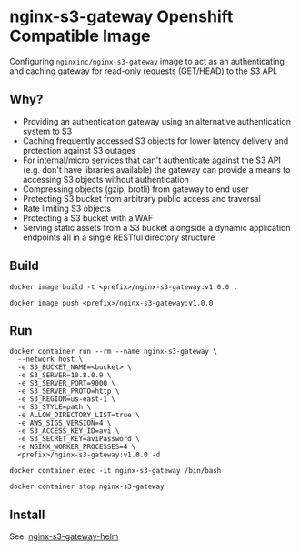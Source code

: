 # nginx-s3-gateway Openshift Compatible Image

Configuring `nginxinc/nginx-s3-gateway` image to act as an authenticating and caching gateway for read-only requests (GET/HEAD) to the S3 API.

## Why?

* Providing an authentication gateway using an alternative authentication system to S3
* Caching frequently accessed S3 objects for lower latency delivery and protection against S3 outages
* For internal/micro services that can't authenticate against the S3 API (e.g. don't have libraries available) the gateway can provide a means to accessing S3 objects without authentication
* Compressing objects (gzip, brotli) from gateway to end user
* Protecting S3 bucket from arbitrary public access and traversal
* Rate limiting S3 objects
* Protecting a S3 bucket with a WAF
* Serving static assets from a S3 bucket alongside a dynamic application endpoints all in a single RESTful directory structure

## Build

```
docker image build -t <prefix>/nginx-s3-gateway:v1.0.0 .
```

```
docker image push <prefix>/nginx-s3-gateway:v1.0.0
```

## Run

```
docker container run --rm --name nginx-s3-gateway \
  --network host \
  -e S3_BUCKET_NAME=<bucket> \
  -e S3_SERVER=10.8.0.9 \
  -e S3_SERVER_PORT=9000 \
  -e S3_SERVER_PROTO=http \
  -e S3_REGION=us-east-1 \
  -e S3_STYLE=path \
  -e ALLOW_DIRECTORY_LIST=true \
  -e AWS_SIGS_VERSION=4 \
  -e S3_ACCESS_KEY_ID=avi \
  -e S3_SECRET_KEY=aviPassword \
  -e NGINX_WORKER_PROCESSES=4 \
  <prefix>/nginx-s3-gateway:v1.0.0 -d
```

```
docker container exec -it nginx-s3-gateway /bin/bash
```

```
docker container stop nginx-s3-gateway
```

## Install

See: [nginx-s3-gateway-helm](https://github.com/MapColonies/nginx-s3-gateway-helm)